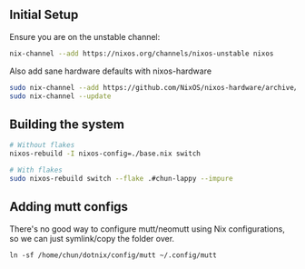 ## Initial Setup

Ensure you are on the unstable channel:

```bash
nix-channel --add https://nixos.org/channels/nixos-unstable nixos
```

Also add sane hardware defaults with nixos-hardware

```bash
sudo nix-channel --add https://github.com/NixOS/nixos-hardware/archive/master.tar.gz nixos-hardware
sudo nix-channel --update
```

## Building the system

```bash
# Without flakes
nixos-rebuild -I nixos-config=./base.nix switch

# With flakes
sudo nixos-rebuild switch --flake .#chun-lappy --impure
```

## Adding mutt configs

There's no good way to configure mutt/neomutt using Nix configurations, so we can just symlink/copy the folder over.

```
ln -sf /home/chun/dotnix/config/mutt ~/.config/mutt
```
